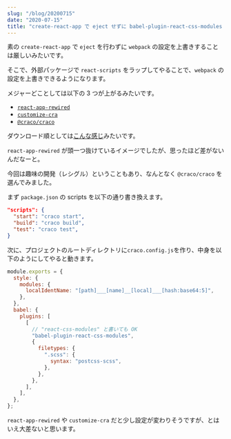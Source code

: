 ```yaml
---
slug: "/blog/20200715"
date: "2020-07-15"
title: "create-react-app で eject せずに babel-plugin-react-css-modules をあてる"
---
```


素の `create-react-app` で `eject` を行わずに `webpack` の設定を上書きすることは厳しいみたいです。

そこで、外部パッケージで `react-scripts` をラップしてやることで、`webpack` の設定を上書きできるようになります。

メジャーどことしては以下の 3 つが上がるみたいです。

- [`react-app-rewired`](https://github.com/timarney/react-app-rewired)
- [`customize-cra`](https://github.com/arackaf/customize-cra)
- [`@craco/craco`](https://github.com/gsoft-inc/craco)

ダウンロード順としては[こんな感じ](https://www.npmtrends.com/@craco/craco-vs-customize-cra-vs-react-app-rewired)みたいです。

`react-app-rewired` が頭一つ抜けているイメージでしたが、思ったほど差がないんだなーと。

今回は趣味の開発（レシグル）ということもあり、なんとなく `@craco/craco` を選んでみました。

まず `package.json` の scripts を以下の通り書き換えます。

```json
"scripts": {
  "start": "craco start",
  "build": "craco build",
  "test": "craco test",
}
```

次に、プロジェクトのルートディレクトリに`craco.config.js`を作り、中身を以下のようにしてやると動きます。

```js
module.exports = {
  style: {
    modules: {
      localIdentName: "[path]___[name]__[local]___[hash:base64:5]",
    },
  },
  babel: {
    plugins: [
      [
        // "react-css-modules" と書いても OK
        "babel-plugin-react-css-modules",
        {
          filetypes: {
            ".scss": {
              syntax: "postcss-scss",
            },
          },
        },
      ],
    ],
  },
};
```

`react-app-rewired` や `customize-cra` だと少し設定が変わりそうですが、とはいえ大差ないと思います。

